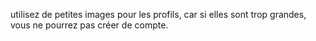 

utilisez de petites images pour les profils, car si elles sont trop grandes, vous ne pourrez pas créer de compte.



